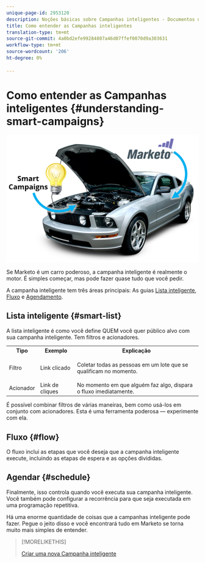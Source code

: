```yaml
---
unique-page-id: 2953120
description: Noções básicas sobre Campanhas inteligentes - Documentos do marketing - Documentação do produto
title: Como entender as Campanhas inteligentes
translation-type: tm+mt
source-git-commit: 4a0bd2efe99284807a46d07ffef0070d9a303631
workflow-type: tm+mt
source-wordcount: '206'
ht-degree: 0%

---
```



# Como entender as Campanhas inteligentes {#understanding-smart-campaigns}

![](assets/image2014-12-24-11-3a37-3a0.png)

Se Marketo é um carro poderoso, a campanha inteligente é realmente o motor. É simples começar, mas pode fazer quase tudo que você pedir.

A campanha inteligente tem três áreas principais: As guias [Lista inteligente](/help/marketo/product-docs/core-marketo-concepts/smart-lists-and-static-lists/understanding-smart-lists.md), [Fluxo](/help/marketo/product-docs/core-marketo-concepts/smart-campaigns/flow-actions/add-a-flow-step-to-a-smart-campaign.md) e [Agendamento](/help/marketo/product-docs/core-marketo-concepts/smart-campaigns/using-smart-campaigns/schedule-a-recurring-batch-campaign.md).

## Lista inteligente {#smart-list}

A lista inteligente é como você define QUEM você quer público alvo com sua campanha inteligente. Tem filtros e acionadores.

<table> 
 <tbody> 
  <tr> 
   <th>Tipo</th> 
   <th>Exemplo</th> 
   <th>Explicação</th> 
  </tr> 
  <tr> 
   <td>Filtro</td> 
   <td>Link clicado</td> 
   <td><p>Coletar todas as pessoas em um lote que se qualificam no momento.</p></td> 
  </tr> 
  <tr> 
   <td colspan="1">Acionador</td> 
   <td colspan="1">Link de cliques</td> 
   <td colspan="1">No momento em que alguém faz algo, dispara o fluxo imediatamente.</td> 
  </tr> 
 </tbody> 
</table>

É possível combinar filtros de várias maneiras, bem como usá-los em conjunto com acionadores. Esta é uma ferramenta poderosa — experimente com ela.

## Fluxo {#flow}

O fluxo inclui as etapas que você deseja que a campanha inteligente execute, incluindo as etapas de espera e as opções divididas.

## Agendar {#schedule}

Finalmente, isso controla quando você executa sua campanha inteligente. Você também pode configurar a recorrência para que seja executada em uma programação repetitiva.

Há uma enorme quantidade de coisas que a campanhas inteligente pode fazer. Pegue o jeito disso e você encontrará tudo em Marketo se torna muito mais simples de entender.

>[!MORELIKETHIS]
>
>[Criar uma nova Campanha inteligente](/help/marketo/product-docs/core-marketo-concepts/smart-campaigns/creating-a-smart-campaign/create-a-new-smart-campaign.md)
